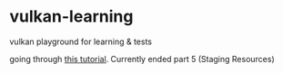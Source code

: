 # vulkan-learning
vulkan playground for learning &amp; tests

going through [this tutorial](https://software.intel.com/content/www/us/en/develop/articles/api-without-secrets-introduction-to-vulkan-preface.html). Currently ended part 5 (Staging Resources)
